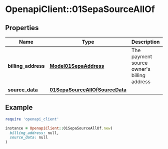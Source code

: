 # OpenapiClient::01SepaSourceAllOf

## Properties

| Name | Type | Description | Notes |
| ---- | ---- | ----------- | ----- |
| **billing_address** | [**Model01SepaAddress**](Model01SepaAddress.md) | The payment source owner&#39;s billing address | [optional] |
| **source_data** | [**01SepaSourceAllOfSourceData**](01SepaSourceAllOfSourceData.md) |  | [optional] |

## Example

```ruby
require 'openapi_client'

instance = OpenapiClient::01SepaSourceAllOf.new(
  billing_address: null,
  source_data: null
)
```

